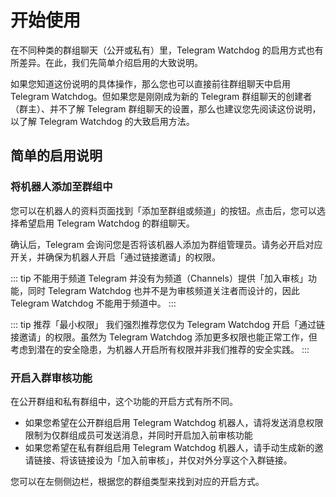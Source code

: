# 开始使用

在不同种类的群组聊天（公开或私有）里，Telegram Watchdog 的启用方式也有所差异。在此，我们先简单介绍启用的大致说明。

如果您知道这份说明的具体操作，那么您也可以直接前往群组聊天中启用 Telegram Watchdog。但如果您是刚刚成为新的 Telegram 群组聊天的创建者（群主）、并不了解 Telegram 群组聊天的设置，那么也建议您先阅读这份说明，以了解 Telegram Watchdog 的大致启用方法。

## 简单的启用说明

### 将机器人添加至群组中
您可以在机器人的资料页面找到「添加至群组或频道」的按钮。点击后，您可以选择希望启用 Telegram Watchdog 的群组聊天。

确认后，Telegram 会询问您是否将该机器人添加为群组管理员。请务必开启对应开关，并确保为机器人开启「通过链接邀请」的权限。

::: tip 不能用于频道
Telegram 并没有为频道（Channels）提供「加入审核」功能，同时 Telegram Watchdog 也并不是为审核频道关注者而设计的，因此 Telegram Watchdog 不能用于频道中。
:::

::: tip 推荐「最小权限」
我们强烈推荐您仅为 Telegram Watchdog 开启「通过链接邀请」的权限。虽然为 Telegram Watchdog 添加更多权限也能正常工作，但考虑到潜在的安全隐患，为机器人开启所有权限并非我们推荐的安全实践。
:::

### 开启入群审核功能
在公开群组和私有群组中，这个功能的开启方式有所不同。

- 如果您希望在公开群组启用 Telegram Watchdog 机器人，请将发送消息权限限制为仅群组成员可发送消息，并同时开启加入前审核功能
- 如果您希望在私有群组启用 Telegram Watchdog 机器人，请手动生成新的邀请链接、将该链接设为「加入前审核」，并仅对外分享这个入群链接。

您可以在左侧侧边栏，根据您的群组类型来找到对应的开启方式。
